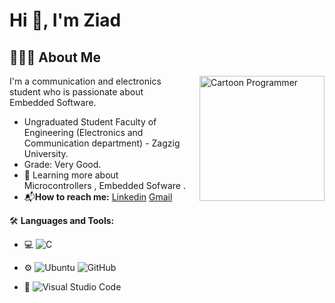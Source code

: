 # Hi 👋, I'm Ziad

## 👨🏻‍💻 About Me                                      
<div style="float: right; margin-left: 20px;">
    <img src="https://github.com/user-attachments/assets/f54f3062-b032-4651-a317-4355cc531cbe" alt="Cartoon Programmer" style="width: 200px; height: auto;">
</div>

I'm a communication and electronics student who is passionate about Embedded Software.

  - Ungraduated Student Faculty of Engineering (Electronics and Communication department) - Zagzig University.
  - Grade: Very Good.
  - 🌱 Learning more about Microcontrollers , Embedded Sofware .    
  - 📬**How to reach me:** [Linkedin](https://www.linkedin.com/in/ziad-ahmed-6810a42b3/) [Gmail](mailto:za3978510@gmail.com)

🛠 **Languages and Tools:**

- 💻 ![C](https://img.shields.io/badge/-C-05122A?style=flat&logo=c) 

- ⚙️ ![Ubuntu](https://img.shields.io/badge/-Ubuntu-05122A?style=flat&logo=ubuntu) ![GitHub](https://img.shields.io/badge/-GitHub-05122A?style=flat&logo=github) 

- 🔧 ![Visual Studio Code](https://img.shields.io/badge/-Visual%20Studio%20Code-05122A?style=flat&logo=visual-studio-code&logoColor=007ACC) 





